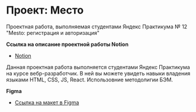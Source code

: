 # Проект: Место

Проектная работа, выполняемая студентами Яндекс Практикума № 12 "Mesto: регистрация и авторизация"

**Ссылка на описание проектной работы Notion**

* [Notion](https://www.notion.so/10-c303d631b07942829e40fbc2abb134da?pvs=4)

Данная проектная работа выполняется студентами Яндекс Практикума на курсе вебр-разработчик.
В ней вы можете увидеть навыки владения языками HTML, CSS, JS, React. Использовние методолигии БЭМ.

**Figma**

* [Ссылка на макет в Figma](https://www.figma.com/file/5H3gsn5lIGPwzBPby9jAOo/Sprint-14-RU?node-id=0%3A1.)
